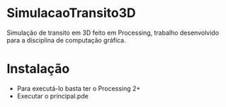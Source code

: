 # SimulacaoTransito3D
Simulação de transito em 3D feito em Processing, trabalho desenvolvido para a disciplina de computação gráfica.

# Instalação
- Para executá-lo basta ter o Processing 2+
- Executar o principal.pde
